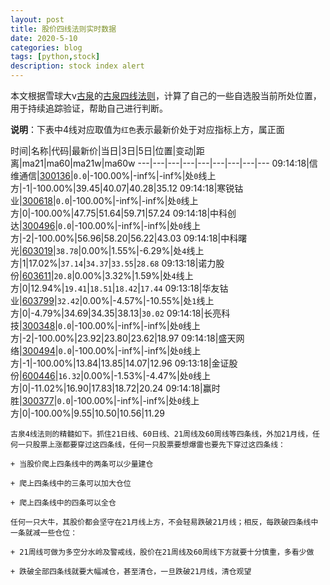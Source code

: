 ```yaml
---
layout: post
title: 股价四线法则实时数据
date: 2020-5-10
categories: blog
tags: [python,stock]
description: stock index alert
---
```



本文根据雪球大v[古泉](https://xueqiu.com/u/7148646888)的[古泉四线法则](https://xueqiu.com/7148646888/130498192)，计算了自己的一些自选股当前所处位置，用于持续追踪验证，帮助自己进行判断。

**说明**：下表中4线对应取值为`红色`表示最新价处于对应指标上方，属正面

时间|名称|代码|最新价|当日|3日|5日|位置|变动|距离|ma21|ma60|ma21w|ma60w
---|---|---|---|---|---|---|---|---
09:14:18|信维通信|[300136](https://xueqiu.com/S/SZ300136)|`0.0`|-100.00%|-inf%|-inf%|处`0`线上方|-1|-100.00%|39.45|40.07|40.28|35.12
09:14:18|寒锐钴业|[300618](https://xueqiu.com/S/SZ300618)|`0.0`|-100.00%|-inf%|-inf%|处`0`线上方|0|-100.00%|47.75|51.64|59.71|57.24
09:14:18|中科创达|[300496](https://xueqiu.com/S/SZ300496)|`0.0`|-100.00%|-inf%|-inf%|处`0`线上方|-2|-100.00%|56.96|58.20|56.22|43.03
09:14:18|中科曙光|[603019](https://xueqiu.com/S/SH603019)|`38.78`|0.00%|1.55%|-6.29%|处`4`线上方|1|17.02%|`37.14`|`34.37`|`33.55`|`28.68`
09:13:18|诺力股份|[603611](https://xueqiu.com/S/SH603611)|`20.8`|0.00%|3.32%|1.59%|处`4`线上方|0|12.94%|`19.41`|`18.51`|`18.42`|`17.44`
09:13:18|华友钴业|[603799](https://xueqiu.com/S/SH603799)|`32.42`|0.00%|-4.57%|-10.55%|处`1`线上方|0|-4.79%|34.69|34.35|38.13|`30.02`
09:14:18|长亮科技|[300348](https://xueqiu.com/S/SZ300348)|`0.0`|-100.00%|-inf%|-inf%|处`0`线上方|-2|-100.00%|23.92|23.80|23.62|18.97
09:14:18|盛天网络|[300494](https://xueqiu.com/S/SZ300494)|`0.0`|-100.00%|-inf%|-inf%|处`0`线上方|-1|-100.00%|13.84|13.85|14.07|12.96
09:13:18|金证股份|[600446](https://xueqiu.com/S/SH600446)|`16.32`|0.00%|-1.53%|-4.47%|处`0`线上方|0|-11.02%|16.90|17.83|18.72|20.24
09:14:18|赢时胜|[300377](https://xueqiu.com/S/SZ300377)|`0.0`|-100.00%|-inf%|-inf%|处`0`线上方|0|-100.00%|9.55|10.50|10.56|11.29

```
古泉4线法则的精髓如下。抓住21日线、60日线、21周线及60周线等四条线，外加21月线，任何一只股票上涨都要穿过这四条线，任何一只股票要想爆雷也要先下穿过这四条线：

+ 当股价爬上四条线中的两条可以少量建仓

+ 爬上四条线中的三条可以加大仓位

+ 爬上四条线中的四条可以全仓

任何一只大牛，其股价都会坚守在21月线上方，不会轻易跌破21月线；相反，每跌破四条线中一条就减一些仓位：

+ 21周线可做为多空分水岭及警戒线，股价在21周线及60周线下方就要十分慎重，多看少做

+ 跌破全部四条线就要大幅减仓，甚至清仓，一旦跌破21月线，清仓观望
```